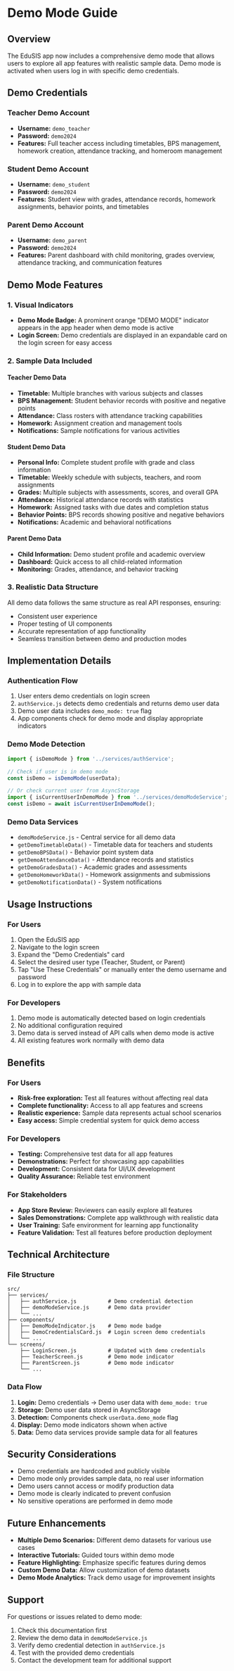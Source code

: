 # Demo Mode Guide

## Overview

The EduSIS app now includes a comprehensive demo mode that allows users to explore all app features with realistic sample data. Demo mode is activated when users log in with specific demo credentials.

## Demo Credentials

### Teacher Demo Account
- **Username:** `demo_teacher`
- **Password:** `demo2024`
- **Features:** Full teacher access including timetables, BPS management, homework creation, attendance tracking, and homeroom management

### Student Demo Account
- **Username:** `demo_student`
- **Password:** `demo2024`
- **Features:** Student view with grades, attendance records, homework assignments, behavior points, and timetables

### Parent Demo Account
- **Username:** `demo_parent`
- **Password:** `demo2024`
- **Features:** Parent dashboard with child monitoring, grades overview, attendance tracking, and communication features

## Demo Mode Features

### 1. Visual Indicators
- **Demo Mode Badge:** A prominent orange "DEMO MODE" indicator appears in the app header when demo mode is active
- **Login Screen:** Demo credentials are displayed in an expandable card on the login screen for easy access

### 2. Sample Data Included

#### Teacher Demo Data
- **Timetable:** Multiple branches with various subjects and classes
- **BPS Management:** Student behavior records with positive and negative points
- **Attendance:** Class rosters with attendance tracking capabilities
- **Homework:** Assignment creation and management tools
- **Notifications:** Sample notifications for various activities

#### Student Demo Data
- **Personal Info:** Complete student profile with grade and class information
- **Timetable:** Weekly schedule with subjects, teachers, and room assignments
- **Grades:** Multiple subjects with assessments, scores, and overall GPA
- **Attendance:** Historical attendance records with statistics
- **Homework:** Assigned tasks with due dates and completion status
- **Behavior Points:** BPS records showing positive and negative behaviors
- **Notifications:** Academic and behavioral notifications

#### Parent Demo Data
- **Child Information:** Demo student profile and academic overview
- **Dashboard:** Quick access to all child-related information
- **Monitoring:** Grades, attendance, and behavior tracking

### 3. Realistic Data Structure
All demo data follows the same structure as real API responses, ensuring:
- Consistent user experience
- Proper testing of UI components
- Accurate representation of app functionality
- Seamless transition between demo and production modes

## Implementation Details

### Authentication Flow
1. User enters demo credentials on login screen
2. `authService.js` detects demo credentials and returns demo user data
3. Demo user data includes `demo_mode: true` flag
4. App components check for demo mode and display appropriate indicators

### Demo Mode Detection
```javascript
import { isDemoMode } from '../services/authService';

// Check if user is in demo mode
const isDemo = isDemoMode(userData);

// Or check current user from AsyncStorage
import { isCurrentUserInDemoMode } from '../services/demoModeService';
const isDemo = await isCurrentUserInDemoMode();
```

### Demo Data Services
- `demoModeService.js` - Central service for all demo data
- `getDemoTimetableData()` - Timetable data for teachers and students
- `getDemoBPSData()` - Behavior point system data
- `getDemoAttendanceData()` - Attendance records and statistics
- `getDemoGradesData()` - Academic grades and assessments
- `getDemoHomeworkData()` - Homework assignments and submissions
- `getDemoNotificationData()` - System notifications

## Usage Instructions

### For Users
1. Open the EduSIS app
2. Navigate to the login screen
3. Expand the "Demo Credentials" card
4. Select the desired user type (Teacher, Student, or Parent)
5. Tap "Use These Credentials" or manually enter the demo username and password
6. Log in to explore the app with sample data

### For Developers
1. Demo mode is automatically detected based on login credentials
2. No additional configuration required
3. Demo data is served instead of API calls when demo mode is active
4. All existing features work normally with demo data

## Benefits

### For Users
- **Risk-free exploration:** Test all features without affecting real data
- **Complete functionality:** Access to all app features and screens
- **Realistic experience:** Sample data represents actual school scenarios
- **Easy access:** Simple credential system for quick demo access

### For Developers
- **Testing:** Comprehensive test data for all app features
- **Demonstrations:** Perfect for showcasing app capabilities
- **Development:** Consistent data for UI/UX development
- **Quality Assurance:** Reliable test environment

### For Stakeholders
- **App Store Review:** Reviewers can easily explore all features
- **Sales Demonstrations:** Complete app walkthrough with realistic data
- **User Training:** Safe environment for learning app functionality
- **Feature Validation:** Test all features before production deployment

## Technical Architecture

### File Structure
```
src/
├── services/
│   ├── authService.js          # Demo credential detection
│   ├── demoModeService.js      # Demo data provider
│   └── ...
├── components/
│   ├── DemoModeIndicator.js    # Demo mode badge
│   ├── DemoCredentialsCard.js  # Login screen demo credentials
│   └── ...
└── screens/
    ├── LoginScreen.js          # Updated with demo credentials
    ├── TeacherScreen.js        # Demo mode indicator
    ├── ParentScreen.js         # Demo mode indicator
    └── ...
```

### Data Flow
1. **Login:** Demo credentials → Demo user data with `demo_mode: true`
2. **Storage:** Demo user data stored in AsyncStorage
3. **Detection:** Components check `userData.demo_mode` flag
4. **Display:** Demo mode indicators shown when active
5. **Data:** Demo data services provide sample data for all features

## Security Considerations

- Demo credentials are hardcoded and publicly visible
- Demo mode only provides sample data, no real user information
- Demo users cannot access or modify production data
- Demo mode is clearly indicated to prevent confusion
- No sensitive operations are performed in demo mode

## Future Enhancements

- **Multiple Demo Scenarios:** Different demo datasets for various use cases
- **Interactive Tutorials:** Guided tours within demo mode
- **Feature Highlighting:** Emphasize specific features during demos
- **Custom Demo Data:** Allow customization of demo datasets
- **Demo Mode Analytics:** Track demo usage for improvement insights

## Support

For questions or issues related to demo mode:
1. Check this documentation first
2. Review the demo data in `demoModeService.js`
3. Verify demo credential detection in `authService.js`
4. Test with the provided demo credentials
5. Contact the development team for additional support
